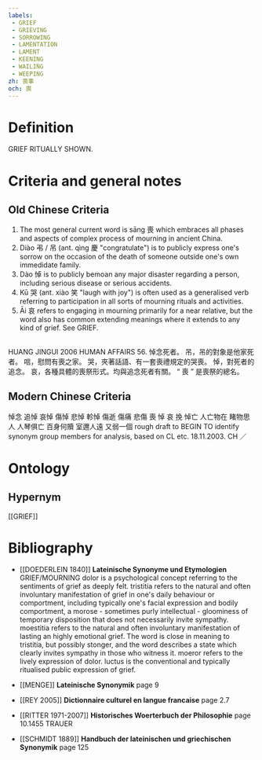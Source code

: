 ```yaml
---
labels: 
 - GRIEF
 - GRIEVING
 - SORROWING
 - LAMENTATION
 - LAMENT
 - KEENING
 - WAILING
 - WEEPING
zh: 喪事
och: 喪
---
```


# Definition
GRIEF RITUALLY SHOWN.
# Criteria and general notes
## Old Chinese Criteria
1. The most general current word is sāng 喪 which embraces all phases and aspects of complex process of mourning in ancient China.
2. Diào 弔 / 吊 (ant. qìng 慶 "congratulate") is to publicly express one's sorrow on the occasion of the death of someone outside one's own immedidate family.
3. Dào 悼 is to publicly bemoan any major disaster regarding a person, including serious disease or serious accidents.
4. Kū 哭 (ant. xiào 笑 "laugh with joy") is often used as a generalised verb referring to participation in all sorts of mourning rituals and activities.
5. Āi 哀 refers to engaging in mourning primarily for a near relative, but the word also has common extending meanings where it extends to any kind of grief. See GRIEF.
## 
HUANG JINGUI 2006
HUMAN AFFAIRS 56. 悼念死者。
吊，吊的對象是他家死者。
唁，慰問有喪之家。
哭，夾著話語、有一套喪禮規定的哭喪。
悼，對死者的追念。
哀，各種具體的喪祭形式。均與追念死者有關。
“ 喪 ” 是喪祭的總名。
## Modern Chinese Criteria
悼念
追悼
哀悼
傷悼
悲悼
軫悼
傷逝
傷痛
悲傷
喪
悼
哀
挽
悼亡
人亡物在
睹物思人
人琴俱亡
百身何贖
室邇人遠
又弱一個
rough draft to BEGIN TO identify synonym group members for analysis, based on CL etc. 18.11.2003. CH ／
# Ontology

## Hypernym
[[GRIEF]]
# Bibliography
- [[DOEDERLEIN 1840]]
**Lateinische Synonyme und Etymologien** 
GRIEF/MOURNING
dolor is a psychological concept referring to the sentiments of grief as deeply felt.
tristitia refers to the natural and often involuntary manifestation of grief in one's daily behaviour or comportment, including typically one's facial expression and bodily comportment, a morose - sometimes purly intellectual - gloominess of temporary disposition that does not necessarily invite sympathy.
moestitia refers to the natural and often involuntary manifestation of lasting an highly emotional grief. The word is close in meaning to tristitia, but possibly stonger, and the word describes a state which clearly invites sympathy in those who witness it.
moeror refers to the lively expression of dolor.
luctus is the conventional and typically ritualised public expression of grief.
- [[MENGE]]
**Lateinische Synonymik** page 9

- [[REY 2005]]
**Dictionnaire culturel en langue francaise** page 2.7

- [[RITTER 1971-2007]]
**Historisches Woerterbuch der Philosophie** page 10.1455
TRAUER
- [[SCHMIDT 1889]]
**Handbuch der lateinischen und griechischen Synonymik** page 125
